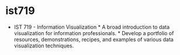 # ist719
* IST 719 - Information Visualization     * A broad introduction to data visualization for information professionals.      * Develop a portfolio of resources, demonstrations, recipes, and examples of various data visualization techniques.
